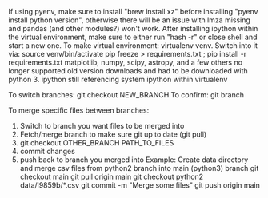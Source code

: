 If using pyenv, make sure to install "brew install xz" before installing "pyenv install python version", otherwise there will be an issue with lmza missing and pandas (and other modules?) won't work.
After installing ipython within the virtual environment, make sure to either run "hash -r" or close shell and start a new one.
To make virtual environment: virtualenv venv. Switch into it via: source venv/bin/activate
pip freeze > requirements.txt ; pip install -r requirements.txt
matplotlib, numpy, scipy, astropy, and a few others no longer supported old version downloads and had to be downloaded with python 3. 
ipython still referencing system ipython within virtualenv

To switch branches: git checkout NEW_BRANCH
To confirm: git branch

To merge specific files between branches:
1) Switch to branch you want files to be merged into
2) Fetch/merge branch to make sure git up to date (git pull)
3) git checkout OTHER_BRANCH PATH_TO_FILES
4) commit changes
5) push back to branch you merged into
Example: Create data directory and merge csv files from python2 branch into main (python3) branch
git checkout main
git pull origin main
git checkout python2 data/l9859b/*.csv
git commit -m "Merge some files"
git push origin main
